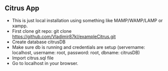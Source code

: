## Citrus App

- This is just local installation using something like MAMP/WAMP/LAMP or xampp.
- First clone git repo: git clone https://github.com/Vladimir87kl/exampleCitrus.git
- Create database citrusDB
- Make sure db is running and credentials are setup (servername: localhost, username: root, password: root, dbname: citrusDB)
- Import citrus.sql file
- Go to localhost in your browser.